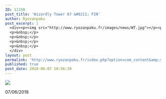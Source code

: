 ```yaml
---
ID: 11150
post_title: 'Wizardly Tower 67 &#8211; FIN'
author: Ryozanpaku
post_excerpt: |
  <div><p><img src="http://www.ryozanpaku.fr/images/news/WT.jpg"></p><p>07/06/2018</p>
  <p>&nbsp;</p>
  <p>&nbsp;</p>
  <p>&nbsp;</p>
  <p>&nbsp;</p>
  </div>
layout: post
permalink: 'http://www.ryozanpaku.fr/index.php?option=com_content&amp;view=article&amp;id=1893:wizardly-tower-67-fin&amp;catid=78&amp;Itemid=435'
published: true
post_date: 2018-06-07 10:56:39
---
```

<div class="feed-description"><p><img src="http://www.ryozanpaku.fr/images/news/WT.jpg" /></p><p>07/06/2018</p>
<p> </p>
<p> </p>
<p> </p>
<p> </p>
</div>